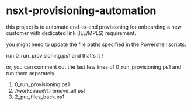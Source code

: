 # nsxt-provisioning-automation

this project is to automate end-to-end provisioning for onboarding a new customer with dedicated link (ILL/MPLS) requirement.

you might need to update the file paths specified in the Powershell scripts.

run 0_run_provisioning.ps1 and that's it !

or, you can comment out the last few lines of 0_run_provisioning.ps1 and run them separately.
1. 0_run_provisioning.ps1
2. .\workspace\1_remove_all.ps1
3. 2_put_files_back.ps1
